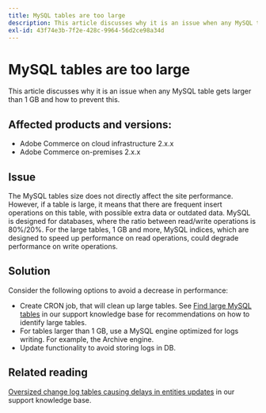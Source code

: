 ```yaml
---
title: MySQL tables are too large
description: This article discusses why it is an issue when any MySQL table gets larger than 1 GB and how to prevent this.
exl-id: 43f74e3b-7f2e-428c-9964-56d2ce98a34d
---
```

# MySQL tables are too large

This article discusses why it is an issue when any MySQL table gets larger than 1 GB and how to prevent this.

## Affected products and versions:

* Adobe Commerce on cloud infrastructure  2.x.x
* Adobe Commerce on-premises 2.x.x

## Issue

The MySQL tables size does not directly affect the site performance. However, if a table is large, it means that there are frequent insert operations on this table, with possible extra data or outdated data. MySQL is designed for databases, where the ratio between read/write operations is 80%/20%.  For the large tables, 1 GB and more, MySQL indices, which are designed to speed up performance on read operations, could degrade performance on write operations.

## Solution

Consider the following options to avoid a decrease in performance:

* Create CRON job, that will clean up large tables. See [Find large MySQL tables](/help/how-to/general/find-large-mysql-tables.md) in our support knowledge base for recommendations on how to identify large tables.
* For tables larger than 1 GB, use a MySQL engine optimized for logs writing. For example, the Archive engine.
* Update functionality to avoid storing logs in DB.

## Related reading

[Oversized change log tables causing delays in entities updates](/help/troubleshooting/database/changes-in-the-database-are-not-reflected-on-the-storefront.md) in our support knowledge base.
